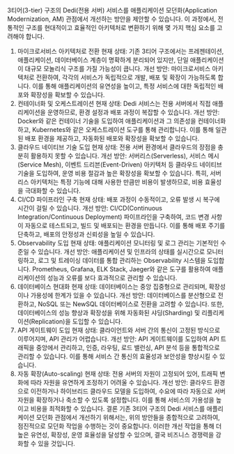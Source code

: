 3티어(3-tier) 구조의 Dedi(전용 서버) 서비스를 애플리케이션 모던화(Application Modernization, AM) 관점에서 개선하는 방안을 제안할 수 있습니다. 
이 과정에서, 전통적인 구조를 현대적이고 효율적인 아키텍처로 변환하기 위해 몇 가지 핵심 요소를 고려해야 합니다.


1. 마이크로서비스 아키텍처로 전환
현재 상태: 기존 3티어 구조에서는 프레젠테이션, 애플리케이션, 데이터베이스 계층이 명확하게 분리되어 있지만, 단일 애플리케이션이 대규모 모놀리식 구조를 가질 가능성이 큽니다.
개선 방안: 마이크로서비스 아키텍처로 전환하여, 각각의 서비스가 독립적으로 개발, 배포 및 확장이 가능하도록 합니다. 이를 통해 애플리케이션의 유연성을 높이고, 특정 서비스에 대한 독립적인 배포와 확장성을 확보할 수 있습니다.
2. 컨테이너화 및 오케스트레이션
현재 상태: Dedi 서비스는 전용 서버에서 직접 애플리케이션을 운영하므로, 환경 설정과 배포 과정이 복잡할 수 있습니다.
개선 방안: Docker와 같은 컨테이너 기술을 도입하여 애플리케이션과 그 의존성을 컨테이너화하고, Kubernetes와 같은 오케스트레이션 도구를 통해 관리합니다. 이를 통해 일관된 배포 환경을 제공하고, 자동화된 배포와 확장성을 확보할 수 있습니다.
3. 클라우드 네이티브 기술 도입
현재 상태: 전용 서버 환경에서 클라우드의 장점을 충분히 활용하지 못할 수 있습니다.
개선 방안: 서버리스(Serverless), 서비스 메시(Service Mesh), 이벤트 드리븐(Event-Driven) 아키텍처 등 클라우드 네이티브 기술을 도입하여, 운영 비용 절감과 높은 확장성을 확보할 수 있습니다. 특히, 서버리스 아키텍처는 특정 기능에 대해 사용한 만큼만 비용이 발생하므로, 비용 효율성을 극대화할 수 있습니다.
4. CI/CD 파이프라인 구축
현재 상태: 배포 과정이 수동적이고, 오류 발생 시 복구에 시간이 걸릴 수 있습니다.
개선 방안: CI/CD(Continuous Integration/Continuous Deployment) 파이프라인을 구축하여, 코드 변경 사항이 자동으로 테스트되고, 빌드 및 배포되는 환경을 만듭니다. 이를 통해 배포 주기를 단축하고, 배포의 안정성과 신뢰성을 높일 수 있습니다.
5. Observability 도입
현재 상태: 애플리케이션 모니터링 및 로그 관리는 기본적인 수준일 수 있습니다.
개선 방안: 애플리케이션 및 인프라의 상태를 실시간으로 모니터링하고, 로그 및 트레이싱 데이터를 통합 관리하는 Observability 시스템을 도입합니다. Prometheus, Grafana, ELK Stack, Jaeger와 같은 도구를 활용하여 애플리케이션의 성능과 오류를 보다 효과적으로 관리할 수 있습니다.
6. 데이터베이스 현대화
현재 상태: 데이터베이스는 중앙 집중형으로 관리되며, 확장성이나 가용성에 한계가 있을 수 있습니다.
개선 방안: 데이터베이스를 분산형으로 전환하고, NoSQL 또는 NewSQL 데이터베이스로 전환을 고려할 수 있습니다. 또한, 데이터베이스의 성능 향상과 확장성을 위해 자동화된 샤딩(Sharding) 및 리플리케이션(Replication)을 도입할 수 있습니다.
7. API 게이트웨이 도입
현재 상태: 클라이언트와 서버 간의 통신이 고정된 방식으로 이루어지며, API 관리가 어렵습니다.
개선 방안: API 게이트웨이를 도입하여 API 트래픽을 중앙에서 관리하고, 인증, 라우팅, 로드 밸런싱, API 분석 등을 통합적으로 관리할 수 있습니다. 이를 통해 서비스 간 통신의 효율성과 보안성을 향상시킬 수 있습니다.
8. 자동 확장(Auto-scaling)
현재 상태: 전용 서버의 자원이 고정되어 있어, 트래픽 변화에 따라 자원을 유연하게 조정하기 어려울 수 있습니다.
개선 방안: 클라우드 환경으로 이전하거나 하이브리드 클라우드 모델을 도입하여, 수요에 따라 자동으로 서버 자원을 확장하거나 축소할 수 있도록 설정합니다. 이를 통해 서비스의 가용성을 높이고 비용을 최적화할 수 있습니다.
결론
기존 3티어 구조의 Dedi 서비스를 애플리케이션 모던화 관점에서 개선하기 위해서는, 위의 방안들을 종합적으로 고려하여, 점진적으로 모던화 작업을 수행하는 것이 중요합니다. 이러한 개선 작업을 통해 더 높은 유연성, 확장성, 운영 효율성을 달성할 수 있으며, 결국 비즈니스 경쟁력을 강화할 수 있을 것입니다.
